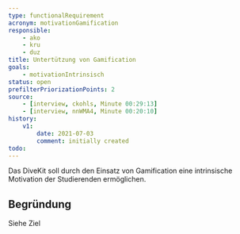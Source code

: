 ```yaml
---
type: functionalRequirement
acronym: motivationGamification
responsible: 
    - ako
    - kru
    - duz
title: Untertützung von Gamification
goals: 
    - motivationIntrinsisch
status: open
prefilterPriorizationPoints: 2
source:
    - [interview, ckohls, Minute 00:29:13]
    - [interview, nnWMA4, Minute 00:20:10]
history:
    v1:
        date: 2021-07-03
        comment: initially created
todo: 
---
```


Das DiveKit soll durch den Einsatz von Gamification eine intrinsische Motivation der Studierenden ermöglichen.

## Begründung

Siehe Ziel
